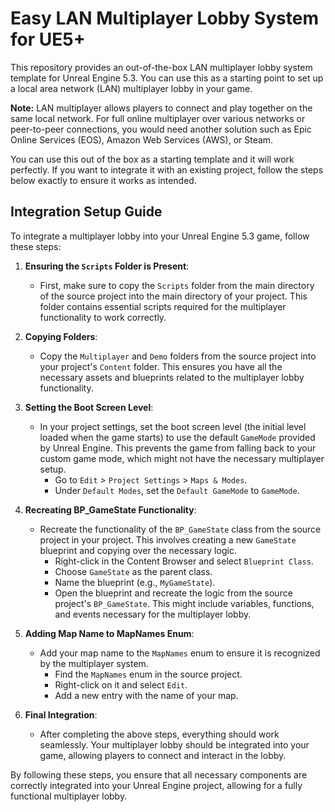  # Easy LAN Multiplayer Lobby System for UE5+

This repository provides an out-of-the-box LAN multiplayer lobby system template for Unreal Engine 5.3. You can use this as a starting point to set up a local area network (LAN) multiplayer lobby in your game.

**Note:** LAN multiplayer allows players to connect and play together on the same local network. For full online multiplayer over various networks or peer-to-peer connections, you would need another solution such as Epic Online Services (EOS), Amazon Web Services (AWS), or Steam.

You can use this out of the box as a starting template and it will work perfectly. If you want to integrate it with an existing project, follow the steps below exactly to ensure it works as intended.

## Integration Setup Guide

To integrate a multiplayer lobby into your Unreal Engine 5.3 game, follow these steps:

1. **Ensuring the `Scripts` Folder is Present**:
   - First, make sure to copy the `Scripts` folder from the main directory of the source project into the main directory of your project. This folder contains essential scripts required for the multiplayer functionality to work correctly.

2. **Copying Folders**:
   - Copy the `Multiplayer` and `Demo` folders from the source project into your project's `Content` folder. This ensures you have all the necessary assets and blueprints related to the multiplayer lobby functionality.

3. **Setting the Boot Screen Level**:
   - In your project settings, set the boot screen level (the initial level loaded when the game starts) to use the default `GameMode` provided by Unreal Engine. This prevents the game from falling back to your custom game mode, which might not have the necessary multiplayer setup.
     - Go to `Edit` > `Project Settings` > `Maps & Modes`.
     - Under `Default Modes`, set the `Default GameMode` to `GameMode`.

4. **Recreating BP_GameState Functionality**:
   - Recreate the functionality of the `BP_GameState` class from the source project in your project. This involves creating a new `GameState` blueprint and copying over the necessary logic.
     - Right-click in the Content Browser and select `Blueprint Class`.
     - Choose `GameState` as the parent class.
     - Name the blueprint (e.g., `MyGameState`).
     - Open the blueprint and recreate the logic from the source project's `BP_GameState`. This might include variables, functions, and events necessary for the multiplayer lobby.

5. **Adding Map Name to MapNames Enum**:
   - Add your map name to the `MapNames` enum to ensure it is recognized by the multiplayer system.
     - Find the `MapNames` enum in the source project.
     - Right-click on it and select `Edit`.
     - Add a new entry with the name of your map.

6. **Final Integration**:
   - After completing the above steps, everything should work seamlessly. Your multiplayer lobby should be integrated into your game, allowing players to connect and interact in the lobby.

By following these steps, you ensure that all necessary components are correctly integrated into your Unreal Engine project, allowing for a fully functional multiplayer lobby.

